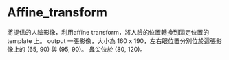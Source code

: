 # Affine_transform
將提供的人臉影像，利用affine transform，將人臉的位置轉換到固定位置的 template 上。 
output 一張影像，大小為 160 x 190，左右眼位置分別位於這張影像上的 (65, 90) 與 (95, 90)。  鼻尖位於 (80, 120)。
